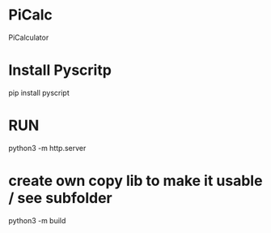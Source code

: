 # PiCalc

PiCalculator

# Install Pyscritp

pip install pyscript

# RUN

python3 -m http.server

# create own copy lib to make it usable / see subfolder

python3 -m build
